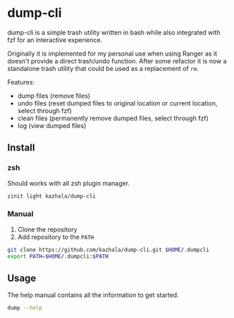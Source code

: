 # dump-cli

dump-cli is a simple trash utility written in bash while also integrated
with fzf for an interactive experience.

Originally it is implemented for my personal use when using Ranger as it doesn't
provide a direct trash/undo function. After some refactor it is now a standalone
trash utility that could be used as a replacement of `rm`.

Features:

- dump files (remove files)
- undo files (reset dumped files to original location or current location, select through fzf)
- clean files (permanently remove dumped files, select through fzf)
- log (view dumped files)

## Install

### zsh

Should works with all zsh plugin manager.

```sh
zinit light kazhala/dump-cli
```

### Manual

1. Clone the repository
2. Add repository to the `PATH`

```sh
git clone https://github.com/kazhala/dump-cli.git $HOME/.dumpcli
export PATH=$HOME/.dumpcli:$PATH
```

## Usage

The help manual contains all the information to get started.

```sh
dump --help
```

